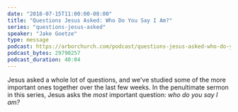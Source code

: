 ```yaml
---
date: "2018-07-15T11:00:00-08:00"
title: "Questions Jesus Asked: Who Do You Say I Am?"
series: "questions-jesus-asked"
speaker: "Jake Goetze"
type: message
podcast: https://arborchurch.com/podcast/questions-jesus-asked-who-do-you-say-i-am.m4a
podcast_bytes: 29790257
podcast_duration: 40:04
---
```


Jesus asked a whole lot of questions, and we've studied some of the more important ones together over the last few weeks. In the penultimate sermon in this series, Jesus asks the *most* important question: *who do you say I am?*
